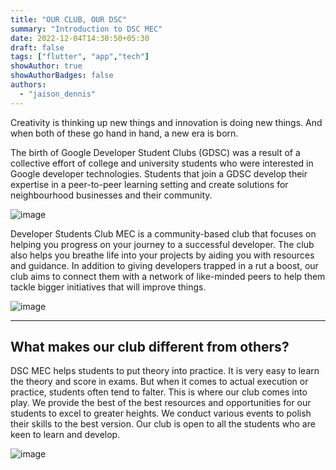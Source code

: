 ```yaml
---
title: "OUR CLUB, OUR DSC"
summary: "Introduction to DSC MEC"
date: 2022-12-04T14:30:50+05:30
draft: false
tags: ["flutter", "app","tech"]
showAuthor: true
showAuthorBadges: false
authors:
  - "jaison_dennis"
---
```

Creativity is thinking up new things and innovation is doing new things. And when both of these go hand in hand, a new era is born. 

The birth of Google Developer Student Clubs (GDSC) was a result of a collective effort of college and university students who were interested in Google developer technologies. Students that join a GDSC develop their expertise in a peer-to-peer learning setting and create solutions for neighbourhood businesses and their community.

![image](https://user-images.githubusercontent.com/93505829/205483493-1a1f40d6-a3d0-4915-9400-f19608fab491.png)

Developer Students Club MEC is a community-based club that focuses on helping you progress on your journey to a successful developer. The club also helps you breathe life into your projects by aiding you with resources and guidance. In addition to giving developers trapped in a rut a boost, our club aims to connect them with a network of like-minded peers to help them tackle bigger initiatives that will improve things.

![image](https://user-images.githubusercontent.com/93505829/205483511-979694e2-45ea-417e-9974-9b37b13d63d3.png)

---
What makes our club different from others? 
---
DSC MEC helps students to put theory into practice. It is very easy to learn the theory and score in exams. But when it comes to actual execution or practice, students often tend to falter. This is where our club comes into play. We provide the best of the best resources and opportunities for our students to excel to greater heights. We conduct various events to polish their skills to the best version. Our club is open to all the students who are keen to learn and develop.

![image](https://user-images.githubusercontent.com/93505829/205483516-2df8daa1-2da5-495c-8983-3cc20f5965a2.png)

